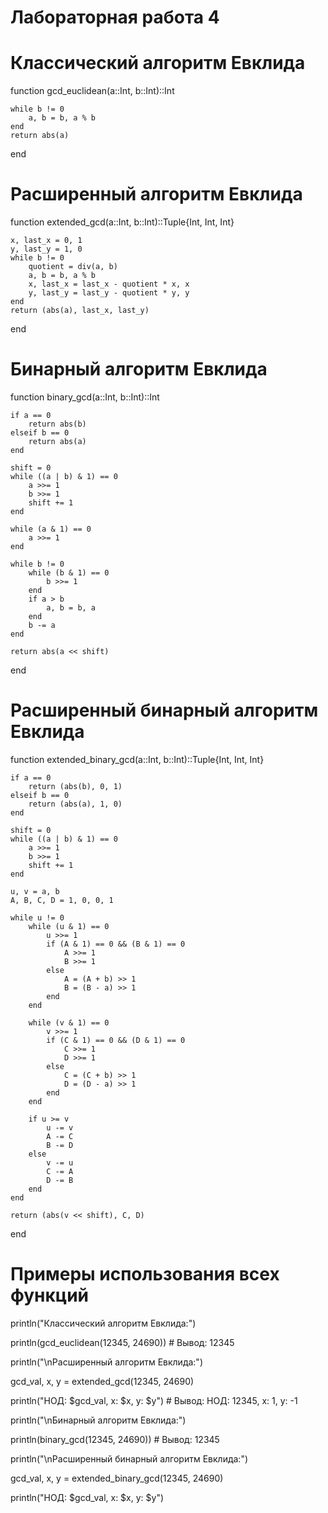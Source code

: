 # Лабораторная работа 4

# Классический алгоритм Евклида

function gcd_euclidean(a::Int, b::Int)::Int

    while b != 0
        a, b = b, a % b
    end
    return abs(a)
end

# Расширенный алгоритм Евклида

function extended_gcd(a::Int, b::Int)::Tuple{Int, Int, Int}

    x, last_x = 0, 1
    y, last_y = 1, 0
    while b != 0
        quotient = div(a, b)
        a, b = b, a % b
        x, last_x = last_x - quotient * x, x
        y, last_y = last_y - quotient * y, y
    end
    return (abs(a), last_x, last_y)
end

# Бинарный алгоритм Евклида

function binary_gcd(a::Int, b::Int)::Int

    if a == 0
        return abs(b)
    elseif b == 0
        return abs(a)
    end

    shift = 0
    while ((a | b) & 1) == 0
        a >>= 1
        b >>= 1
        shift += 1
    end

    while (a & 1) == 0
        a >>= 1
    end

    while b != 0
        while (b & 1) == 0
            b >>= 1
        end
        if a > b
            a, b = b, a
        end
        b -= a
    end

    return abs(a << shift)
end

# Расширенный бинарный алгоритм Евклида

function extended_binary_gcd(a::Int, b::Int)::Tuple{Int, Int, Int}

    if a == 0
        return (abs(b), 0, 1)
    elseif b == 0
        return (abs(a), 1, 0)
    end

    shift = 0
    while ((a | b) & 1) == 0
        a >>= 1
        b >>= 1
        shift += 1
    end

    u, v = a, b
    A, B, C, D = 1, 0, 0, 1

    while u != 0
        while (u & 1) == 0
            u >>= 1
            if (A & 1) == 0 && (B & 1) == 0
                A >>= 1
                B >>= 1
            else
                A = (A + b) >> 1
                B = (B - a) >> 1
            end
        end

        while (v & 1) == 0
            v >>= 1
            if (C & 1) == 0 && (D & 1) == 0
                C >>= 1
                D >>= 1
            else
                C = (C + b) >> 1
                D = (D - a) >> 1
            end
        end

        if u >= v
            u -= v
            A -= C
            B -= D
        else
            v -= u
            C -= A
            D -= B
        end
    end

    return (abs(v << shift), C, D)
end

# Примеры использования всех функций

println("Классический алгоритм Евклида:")

println(gcd_euclidean(12345, 24690))  # Вывод: 12345

println("\nРасширенный алгоритм Евклида:")

gcd_val, x, y = extended_gcd(12345, 24690)

println("НОД: $gcd_val, x: $x, y: $y")  # Вывод: НОД: 12345, x: 1, y: -1

println("\nБинарный алгоритм Евклида:")

println(binary_gcd(12345, 24690))  # Вывод: 12345

println("\nРасширенный бинарный алгоритм Евклида:")

gcd_val, x, y = extended_binary_gcd(12345, 24690)

println("НОД: $gcd_val, x: $x, y: $y")
